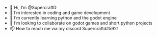- 👋 Hi, I’m @SupercraftD
- 👀 I’m interested in coding and game development
- 🌱 I’m currently learning python and the godot engine
- 💞️ I’m looking to collaborate on godot games and short python projects
- 📫 How to reach me via my discord Supercraftd#5921

<!---
SupercraftD/SupercraftD is a ✨ special ✨ repository because its `README.md` (this file) appears on your GitHub profile.
You can click the Preview link to take a look at your changes.
--->
